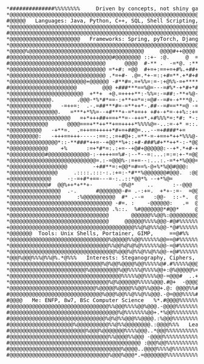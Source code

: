 <pre>
*##############%%%%%%%%     Driven by concepts, not shiny gadgets     %%%######%#########*###******=
*@@@@@@@@@@@@@@@@@@@@@@@@@@@@@@@@@@@@@@@@@@@@@@@@@@@@@@@@@@@@@@@@@@@@@@@@%@@@@@@@@@@@@@@@@@@@@@@@@@*
#@@@@@   Languages: Java, Python, C++, SQL, Shell Scripting, HTML/CSS, JSON/XML   @@@@@@@@@@@@@@@@@*
*@@@@@@@@@@@@@@@@@@@@@@@@@@@@@@@@@@@@@@@@@@@@@@@@@@@@@@@@@@@@@@@@@@@@@@@@%@@@@@@@@@@@@@@@@@@@@@@@@@*  
#@@@@@@@@@@@@@@@@@@@@@@@@@@@@@@@@@@@@@@@@@@@@@@@@@@@@@@@@@@@@@@@@@@@@@%@@@@@@@@@@%@@@@@@@@@@@@@@@@@*
*@@@@@@@@@@@@@@@@@@@@@@   Frameworks: Spring, pyTorch, Django, Bootstrap   @@@@@@@@@@@@%%@@@%@@@@@@*
*@@@@@@@@@@@@@@@@@@@@@@@@@@@@@@@@@@@@@@@@@@@@@@@@@@@@@@@@@@@@@@@@@@@@@@@@%@@@@@@@@@@@@@@@@@@@@@@@@@*  
*@@@@@%@@@@@@@@@@@@@@@@@@@@@@@@@@@@@@@@@@@@     @@@@#++@@@@     @@@%%%@@@@@@@@@@@@@@@@%@@@@@@@@@@@@*
#@@@@@@@@@@@@@@@@@@@@@@@@@@@@@@@@#@@@@@@@@ ::+- :@.     @  ==*+.@@@@@@@@@@@@@@@%%@@%%%%@@@@@@@@@@@@*
#@@@@@@@@@@@@@@@@@@@@@@@@@@@@@@      @@@@  #-** .  -=*@. :**+#-:@@@@@@@@%@@@@@@@@@@@@@@@%%%@%@@@@@@*
*@@@@@@@@@@@@@@@@@@@@@@@@@@@@@@ =*+#: =@@  #+=+:==+=+#%.+##+#+*@@@% @@@@@@@@@@@@@@@%@@@@@@@@@@@@%@@*
*@@@@@@@@@@@@@@@@@@@@@@@@@@@@@@ .*=+#- .@=.*+-=::+#=**.+*#+#*+%+     =    @@%%%@%%@@@@@@%@@%@@@@@@@*
*@@@@@@@@@@@@@@@@@@@@@@@@+@@@@@@ -#**#=.=+%%=:=-:+@%%-=+******-:.-=+-. ..  @@@%%@%@@@@@@@@@@@@%%%@%*
#@@@@@@@@@@@@@@@@@@@@@        @@@ +###***==%@=---=#%*-+*#+*#==.:==--:.-#  @@@@@@@@@@%%%@%%@@@@@@@@@*
*@@@@@@@@@@@@@@@@@@@@@@@  +**+  +@.=++++**:-%%=:-=##:-**+%@-..=---:::++  @@@%@@@@@@%%@@@%@@@%@@@@%@+
*@@@@@@@@@@@@@.       .@@@-*%*#*==-:+**+=*=:=@#--=#+-+***@..:*-+=-:=*:  @@@@@@@@@@@@@@%@%%%%@@@@@@@*
*@@@@@@@@@@@@@   -=++=:  .-.=##***#=-=**++*-.##--=#==**=@ -=+---.:=*  -@@@+.     @@@%%%@@@@@@@@%%@@+
*@@@@@@@@@@@@@@@.   =***+*%%=--+#***+-=*+=++ +#+-+*=-++%::+=-:-:-++. @@:         @@@@@@@@%%@%%@@@@%+
*@@@@@@@@@@@@@@@@@@@   =+*+++##+==+**=--++=*.+#%%%*=:*#: *-:----+- *@    .     @@@@%%@%%%%@@@@%@%@@+
*@@@@@@@@@@@@      @@@@===+**++**+==++++*%%%%@=-..:=-+* =::.::==.=%*= ::    @@@@@@%@%@%@@@@%@@@@@@%+
*@@@@@@@@@@   -+**=.  .=++==+++++*#+=+##@=...--=+####*+=    .+--#*....   *@@@@@%%%%%%%@%%%%@%%%%%%@+
*@@@@@@@@@:   -+++==+++-----:==:.:=+#@+:.=**-=-+==+*++*%%%@-:*%=. ..   @@@@@%%%%%%%%@%%%%%@@@%%@%%@+
*@@@@@@@@@@@@@@@*::-**###*++=--+@@**%+::+#-###%#+**++*-:-*@@@  .::   @@@@%%%%%%@%%%%%%%@%%%@@%@%@@@+
*@@@@@@@@@@@@    +%      :=+*#*=:.:+=--+@#+@@@@@@:--+*.*+#-+: :=. -@@@@@@%%%%%%%%%%%@%%%%%%%%%%%%%%+
*@@@@@@@@@@@#@@@@@@@@@@@@@-:-++++==%#-:--*--=:...:=:=:+-*=@@@-...@@@@@@@@@@@@%%@%%%%%%%@%%@@%%@%%%@+
*@@@@@@@@@@@@@@@@@@@@@@@@@@@=.:-=@@@%-:=+=--:...:.-=*+*%@@@=   -:       . -@@@@%%%%@%%%%%%%%%%@%%%@=
*@@@@@@@@@@@@@@@@@@        -+##**=:+@@*=#==%-@+%*%@@#@@@:    +***#%%@%+:     #@@%%%%%%%%%%%%%%%%@%%=
*@@@@@@@@@@@@@@@     .::::.:::-:.:+=:-*#**%@@@@@@@#@@@.  :@@@@*-.    ..-=+*-  +@%%%%%%%%%%%%@%%%@%%=
+@@@@@@@@@@@@@     -:-=+#*+==---=-:..::*@@*% --+*%@=        ..:#@@@@@%++=:-*@@@@%%%%%@%%%%%%%%%%%%%=
*@@@@@@@@@@@@#  @@%++*+**+-        -@%@*    ..      :--@@@       .@@@@@@@@@@@@@%%%%%%%%%%%%%%%%%@%%=
*@@@@@@@@@@@@@@@@  .-.      #@@@@@@@-#= .-:+=.  +*+-:=-  =@@@.    #@@@%%%%%%%%%%%%%%%%%%@%%%%%%%%%%=
*@@@@@@@@@@@@@@@@     :%@@@@@@@@@@  #* .--=   :@@-  ::-*.  @@@@@@@@@%%%%@%%%%%%%%%%%%%%%%%%%%%%%%%%=
*@@@@@@@@@@@@@@@@@@@@@@@@@@@@@@@@ -#=. :    -@@@@@@:   .=  @@%#%%%%%%%%%%%%%%%%%%%%%%%%%%%%%%%%%%%@=
*@@@@@@@@@@@@@@@@@@@@@@@@@@@@@@@ .%::.  %#@@@@@@@*#@@*     @@%%%%%%%%%%%%%%%%%%@%%%%%%%%%%%%%%%%%%%=
*@@@@@@@@@@@@@@@@@@@@@@@@@@@@@@@       @@@@@@%%@@%:@@@@@@@@@%%%%%%%%%%%%%%%%%%%%%%%%%%@%%%%%%%%%@%%=
*@@@@@@@@@@@@@@@@@@@@@@@@@@@@@@@     @@@@@@%%%%@@@-#@#%%%%%%%%%%%%%%%%%%%%%%%%%%%%%%%%@%%%%%%%%%%%%=
+@@@@@@@@@@@@@@@@@@@@@@@@@@@@@@@@@@@@@@@%%@%@%%%@@-*@#%%%%%%%%%%%%%%%%%%%%%%%%%%%%%%%%%%%%%%%%%%%@%=
*@@@@@@@  Tools: Unix Shells, Portainer, GIMP,     ==@#%%   Wireshark, ALM Octane, Confluence   %%%=
*@@@@@@@@@@@@@@@@@@@@@@@@@@@@@@@%@@@@@%%@@%%%%%%@@==@#%%%%%%%%%%%%%%%%#%######%%%%%%%%%@@%%%%%%%@%%=
*@@@@@@@@@@@@@@@@@@@@@@@@@@@@@@@%%@@%@%@%@%%%%%%@@-=@#%%%%%%%%%#%############%%%%#%%%%%%%%@@%%%%@%%+
*@@@@@@@@@@@@@@@@@@@@@@@@@@@@@@@@@%@@@%@%%@%%@%%@@-+@#%%%%%%%%%#%##########%###%%%%%%%%%%%%%%%%%%%%=
*@@@%@@@%%%@%%@%.*@%%%   Interests: Steganography, Ciphers, OSINT, Audiophile   %##%%#%#%#%%@%%%@%%=
*@@@@@@@@@@@@@@@@@@@@@@@@@@@@@%@%@@%@@@@%@@%%%%%@#.#%%%%%@@@@@@%#######%%%#%#%###%%%%%%%%%%%%%@%@%@=
*@@@@@@@@@@@@@@@@@@@@@@@@%@@@@@@@@@%@@%%%%@%%%%@@+:@%@@@@@%=-==*%%%##%#########%%%%%%%%%%%%%%%%%%%@=
*@@@@@@@@@@@@@@@@@@@@@@@@@@@@@@@@@@@%%%%%@@%%%%@@-=@@@#  ..+%@%**#%#############%%%%%%%%%%%%%%%@@%@=
*@@@@@@@@@@@@@@@@@@@@@@@@@@@@@@@%@%@@@@@@%%%%%@@@.#@+  -@@@@%%%%%%#########%%%%%%%%%%%%%%%%%%%@%%%%+
*@@@@@@@@@@@@@@@@@@@@@@@@@@@%@@@@@%@@@@%%@@%%@@@+.@: @@@@%%################%%%%#%%%%#%%%%%%%%%%@%%@+
#@@@@@@@@@@@@@@@@@@@@@@@@@@@@@%@@@%@@%%@%%@%%@@@.-@=@@@%%%%###########%#%%%%%%%%%%%%#%%%%%%%%%%%%%%+
#@@@@   Me: ENFP, 8w7, BSc Computer Science   %*.#@@@@%%%%%%%%%%%%%%%%%%%%%%%%%%%#%%%%%%%%%@%%@%%@@+
#@@@@@@@@@@@@@@@@@@@@@@@@@@@@@@@%%@@@%%%%@@%@@@.-@@@@%%%%%%%%%%%%%%%%%%%%###%%%%%%%%%%%%%%%%%%%%%@%+
#@@@@@@@@@@@@@@@@@@@@@@@@@@@@@@@@@@%@%%%%%%%@@+.*%@@%%%%%%%%%%%%#####%%%%%%%%%%%%%##%%%%%%%%%%@@@%%+
#@@@@@@@@@@@@@@@@@@@@@@@@@@@@@@%@%@%%@@@%%@@@@.:%@@@%%%%%%%%%%%%%%%%%%####%%%%%####%%%%%%%%%%%%%%%%+
#@@@@@@@@@@@@@@@@@@@@%@@@@@@@@@@%%@%%@@@@@@@@.:@@@@%%%   Learning: Watch this space   %#%%@@@%@%@@@+
#@@@@@@@@@@@@@@@@@@@@@@@@%@@@%@@@@@@@%%%%@@@..*@@@%%%%%%%%%%%%%%%%%%%%%#%%#%%%%%%%%%@%%%%%%%%%@%%%@+
#@@@@@@@@@@@@@@@@@@@@@@@@@@@@@@@%%@@@@%%@@@ -@@@@%%%%%%%%%%%%%%%%%%%%%%%%%%%%%%%%%%@%%%%@@%@%@%%@%%+
#@@@@@@@@@@@@@@@@@@@@@@@@@@@@@@@@@@@@@@@@@ :@@@%@@%%%%%%%%%%%%%%%%%%%%%%%%%%%%%%%%%%%%%%%%@@%%@%%@%+
#@@@@@@@@@@@@@@@@@@@@@@@@@@@@@@@@@@@%@@@@..@@@@%%%%@%%%%%%%%%%%%%%%%%%%%%%%%%%%%%%%%@@%%%%%%@@%@@@%+
#@@@@@@@@@@@@@@@@@@@@@@@@@@@@@@@%@@@%@@@*.=@@@@@@@%%%%%%%%%%%%%%%%%%%%%%%%%%%%%%%%%%%%@%%@%%%%@%%%@+
</pre>

<!--
**gooseyontheloosey/gooseyontheloosey** is a ✨ _special_ ✨ repository because its `README.md` (this file) appears on your GitHub profile.

Here are some ideas to get you started:

- 🔭 I’m currently working on ...
- 🌱 I’m currently learning ...
- 👯 I’m looking to collaborate on ...
- 🤔 I’m looking for help with ...
- 💬 Ask me about ...
- 📫 How to reach me: ...
- 😄 Pronouns: ...
- ⚡ Fun fact: ...
-->
